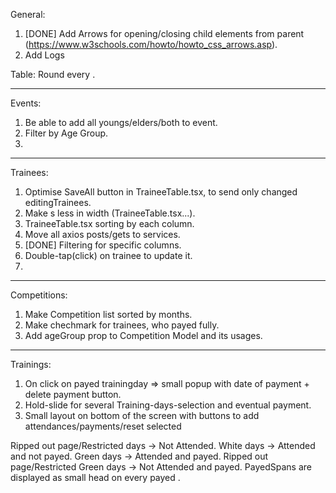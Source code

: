 General:

1. [DONE] Add Arrows for opening/closing child elements from parent (https://www.w3schools.com/howto/howto_css_arrows.asp).
2. Add Logs

Table:
Round every <tr>.

---

Events:

1. Be able to add all youngs/elders/both to event.
2. Filter by Age Group.
3.

---

Trainees:

1. Optimise SaveAll button in TraineeTable.tsx, to send only changed editingTrainees.
2. Make <td>s less in width (TraineeTable.tsx...).
3. TraineeTable.tsx sorting by each column.
4. Move all axios posts/gets to services.
5. [DONE] Filtering for specific columns.
6. Double-tap(click) on trainee to update it.
7.

---

Competitions:

1. Make Competition list sorted by months.
2. Make chechmark for trainees, who payed fully.
3. Add ageGroup prop to Competition Model and its usages.

---

Trainings:

1. On click on payed trainingday => small popup with date of payment + delete payment button.
2. Hold-slide for several Training-days-selection and eventual payment.
3. Small layout on bottom of the screen with buttons to add attendances/payments/reset selected

Ripped out page/Restricted days -> Not Attended.
White days -> Attended and not payed.
Green days -> Attended and payed.
Ripped out page/Restricted Green days -> Not Attended and payed.
PayedSpans are displayed as small head on every payed <tr>.
